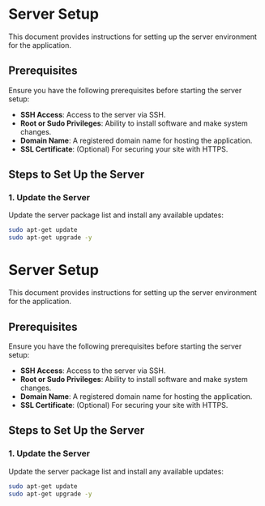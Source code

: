 # Server Setup

This document provides instructions for setting up the server environment for the application.

## Prerequisites

Ensure you have the following prerequisites before starting the server setup:

- **SSH Access**: Access to the server via SSH.
- **Root or Sudo Privileges**: Ability to install software and make system changes.
- **Domain Name**: A registered domain name for hosting the application.
- **SSL Certificate**: (Optional) For securing your site with HTTPS.

## Steps to Set Up the Server

### 1. Update the Server

Update the server package list and install any available updates:

```bash
sudo apt-get update
sudo apt-get upgrade -y
```

# Server Setup

This document provides instructions for setting up the server environment for the application.

## Prerequisites

Ensure you have the following prerequisites before starting the server setup:

- **SSH Access**: Access to the server via SSH.
- **Root or Sudo Privileges**: Ability to install software and make system changes.
- **Domain Name**: A registered domain name for hosting the application.
- **SSL Certificate**: (Optional) For securing your site with HTTPS.

## Steps to Set Up the Server

### 1. Update the Server

Update the server package list and install any available updates:

```bash
sudo apt-get update
sudo apt-get upgrade -y
```
